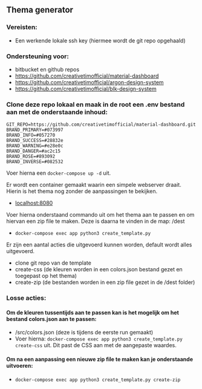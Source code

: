 ## Thema generator

### Vereisten:
- Een werkende lokale ssh key (hiermee wordt de git repo opgehaald)

### Ondersteuning voor:
- bitbucket en github repos
- https://github.com/creativetimofficial/material-dashboard
- https://github.com/creativetimofficial/argon-design-system
- https://github.com/creativetimofficial/blk-design-system


### Clone deze repo lokaal en maak in de root een .env bestand aan met de onderstaande inhoud:
```
GIT_REPO=https://github.com/creativetimofficial/material-dashboard.git
BRAND_PRIMARY=#073997
BRAND_INFO=#057270
BRAND_SUCCESS=#28832e
BRAND_WARNING=#e28e0c
BRAND_DANGER=#ac2c15
BRAND_ROSE=#893092
BRAND_INVERSE=#082532
```

Voer hierna een ```docker-compose up -d``` uit.

Er wordt een container gemaakt waarin een simpele webserver draait. Hierin is het thema nog zonder de aanpassingen te bekijken.
- [localhost:8080](http://localhost:8080)

Voer hierna onderstaand commando uit om het thema aan te passen en om hiervan een zip file te maken. Deze is daarna te vinden in de map: /dest
- ```docker-compose exec app python3 create_template.py```

Er zijn een aantal acties die uitgevoerd kunnen worden, default wordt alles uitgevoerd.
- clone git repo van de template
- create-css (de kleuren worden in een colors.json bestand gezet en toegepast op het thema)
- create-zip (de bestanden worden in een zip file gezet in de /dest folder)

### Losse acties:
#### Om de kleuren tussentijds aan te passen kan is het mogelijk om het bestand colors.json aan te passen:
- /src/colors.json (deze is tijdens de eerste run gemaakt)
- Voer hierna: ```docker-compose exec app python3 create_template.py create-css``` uit. Dit past de CSS aan met de aangepaste waardes.

#### Om na een aanpassing een nieuwe zip file te maken kan je onderstaande uitvoeren:
- ```docker-compose exec app python3 create_template.py create-zip```

